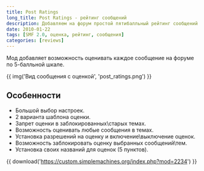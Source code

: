 ```yaml
---
title: Post Ratings
long_title: Post Ratings - рейтинг сообщений
description: Добавляем на форум простой пятибалльный рейтинг сообщений.
date: 2010-01-22
tags: [SMF 2.0, оценка, рейтинг, сообщения]
categories: [reviews]
---
```


Мод добавляет возможность оценивать каждое сообщение на форуме по 5-балльной шкале.

<!-- more -->

{{ img('Вид сообщения с оценкой', 'post_ratings.png') }}

## Особенности

* Большой выбор настроек.
* 2 варианта шаблона оценки.
* Запрет оценки в заблокированных\старых темах.
* Возможность оценивать любые сообщения в темах.
* Установка разрешений на оценку и включение\выключение оценок.
* Возможность заблокировать оценку выбранных сообщений\тем.
* Установка своих названий для оценок (5 пунктов).

{{ download('https://custom.simplemachines.org/index.php?mod=2234') }}
